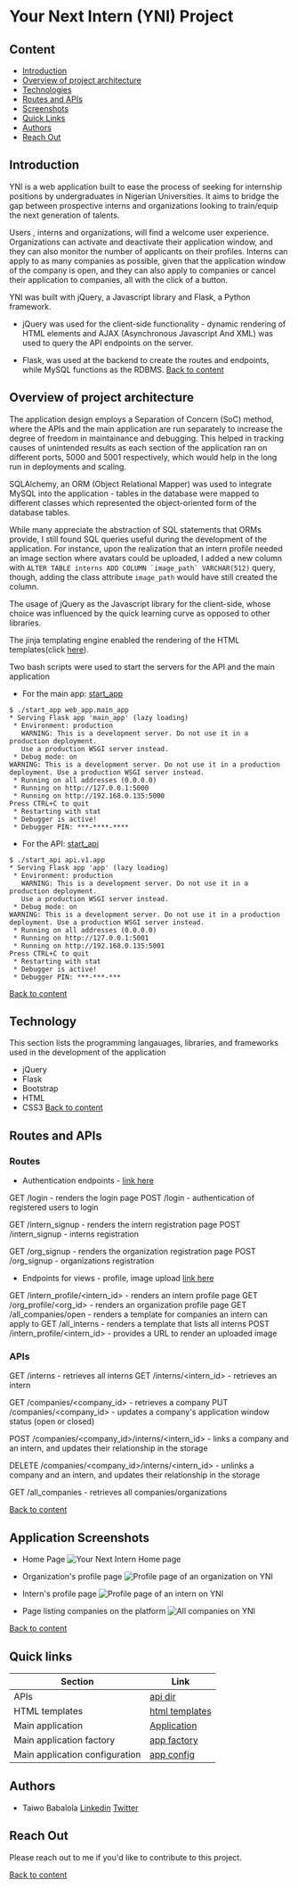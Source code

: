 #   Your Next Intern (YNI) Project

## Content
- [Introduction](#introduction)
- [Overview of project architecture](#overview-of-project-architecture)
- [Technologies](#technology)
- [Routes and APIs](#routes-and-apis)
- [Screenshots](#application-screenshots)
- [Quick Links](#quick-links)
- [Authors](#authors)
- [Reach Out](#reach-out)


## Introduction

YNI is a web application built to ease the process of seeking for internship positions by undergraduates in Nigerian Universities. It aims to bridge the gap between prospective interns and organizations looking to train/equip the next generation of talents.

Users , interns and organizations, will find a welcome user experience. Organizations can activate and deactivate their application window, and they can also monitor the number of applicants on their profiles. Interns can apply to as many companies as possible, given that the application window of the company is open, and they can also apply to companies or cancel their application to companies, all with the click of a button. 

YNI was built with jQuery, a Javascript library and Flask, a Python framework.

- jQuery was used for the client-side functionality - dynamic rendering of HTML elements and AJAX (Asynchronous Javascript And XML) was used to query the API endpoints on the server.

- Flask, was used at the backend to create the routes and endpoints, while MySQL functions as the RDBMS.
[Back to content](#content)


## Overview of project architecture

The application design employs a Separation of Concern (SoC) method, where the APIs and the main application are run separately to increase the degree of freedom in maintainance and debugging. This helped in tracking causes of unintended results as each section of the application ran on different ports, 5000 and 5001 respectively, which would help in the long run in deployments and scaling.

SQLAlchemy, an ORM (Object Relational Mapper) was used to integrate MySQL into the application - tables in the database were mapped to different classes which represented the object-oriented form of the database tables. 

While many appreciate the abstraction of SQL statements that ORMs provide, I still found SQL queries useful during the development of the application. For instance, upon the realization that an intern profile needed an image section where avatars could be uploaded, I added a new column with ```ALTER TABLE interns ADD COLUMN `image_path` VARCHAR(512)``` query, though, adding the class attribute `image_path` would have still created the column.

The usage of jQuery as the Javascript library for the client-side, whose choice was influenced by the quick learning curve as opposed to other libraries.

The jinja templating engine enabled the rendering of the HTML templates(click [here](./web_app/templates/)).

Two bash scripts were used to start the servers for the API and the main application
- For the main app: [start_app](./start_app)

```
$ ./start_app web_app.main_app
* Serving Flask app 'main_app' (lazy loading)
 * Environment: production
   WARNING: This is a development server. Do not use it in a production deployment.
   Use a production WSGI server instead.
 * Debug mode: on
WARNING: This is a development server. Do not use it in a production deployment. Use a production WSGI server instead.
 * Running on all addresses (0.0.0.0)
 * Running on http://127.0.0.1:5000
 * Running on http://192.168.0.135:5000
Press CTRL+C to quit
 * Restarting with stat
 * Debugger is active!
 * Debugger PIN: ***-****-****
```

- For the API: [start_api](./start_api)
```
$ ./start_api api.v1.app
* Serving Flask app 'app' (lazy loading)
 * Environment: production
   WARNING: This is a development server. Do not use it in a production deployment.
   Use a production WSGI server instead.
 * Debug mode: on
WARNING: This is a development server. Do not use it in a production deployment. Use a production WSGI server instead.
 * Running on all addresses (0.0.0.0)
 * Running on http://127.0.0.1:5001
 * Running on http://192.168.0.135:5001
Press CTRL+C to quit
 * Restarting with stat
 * Debugger is active!
 * Debugger PIN: ***-***-***
```
[Back to content](#content)

## Technology

This section lists the programming langauages, libraries, and frameworks used in the development of the application
- jQuery
- Flask
- Bootstrap
- HTML
- CSS3
[Back to content](#content)


## Routes and APIs

### Routes
- Authentication endpoints - [link here](./web_app/auth/auth_user.py)

GET /login - renders the login page
POST /login - authentication of registered users to login

GET /intern_signup - renders the intern registration page
POST /intern_signup - interns registration

GET /org_signup - renders the organization registration page
POST /org_signup - organizations registration

- Endpoints for views - profile, image upload [link here](./web_app/views/views.py)

GET /intern_profile/<intern_id> - renders an intern profile page
GET /org_profile/<org_id> - renders an organization profile page
GET /all_companies/open - renders a template for companies an intern can apply to
GET /all_interns - renders a template that lists all interns
POST /intern_profile/<intern_id> - provides a URL to render an uploaded image

### APIs

GET /interns - retrieves all interns
GET /interns/<intern_id> - retrieves an intern

GET /companies/<company_id> - retrieves a company
PUT /companies/<company_id> - updates a company's application window status (open or closed)

POST /companies/<company_id>/interns/<intern_id> - links a company and an intern, and updates their relationship in the storage

DELETE /companies/<company_id>/interns/<intern_id> - unlinks a company and an intern, and updates their relationship in the storage

GET /all_companies - retrieves all companies/organizations

[Back to content](#content)



## Application Screenshots

 - Home Page
 ![Your Next Intern Home page](./project_images/yni_home.PNG?raw=true "Home page")

 - Organization's profile page
 ![Profile page of an organization on YNI](./project_images/yni_com.PNG?raw=true "profile page")

 - Intern's profile page
 ![Profile page of an intern on YNI](./project_images/int_profile.jpeg?raw=true "Intern profile page")

 - Page listing companies on the platform
 ![All companies on YNI](./project_images/yni_coms.PNG?raw=true "All companies on YNI")

[Back to content](#content)



## Quick links

| Section | Link |
|-------- | -----|
| APIs    | [api dir](./api/v1) |
| HTML templates | [html templates](./web_app/templates/) |
| Main application | [Application](./web_app/) |
| Main application factory | [app factory](./web_app/main_app.py) |
| Main application configuration | [app config](./web_app/config.py) |

## Authors
- Taiwo Babalola [Linkedin](www.linkedin.com/in/taiwo-babalola) [Twitter](https://twitter.com/realtaiwo_peter)


## Reach Out
Please reach out to me if you'd like to contribute to this project.

[Back to content](#content)